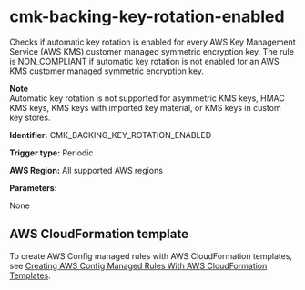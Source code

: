 # cmk\-backing\-key\-rotation\-enabled<a name="cmk-backing-key-rotation-enabled"></a>

Checks if automatic key rotation is enabled for every AWS Key Management Service \(AWS KMS\) customer managed symmetric encryption key\. The rule is NON\_COMPLIANT if automatic key rotation is not enabled for an AWS KMS customer managed symmetric encryption key\.

**Note**  
Automatic key rotation is not supported for asymmetric KMS keys, HMAC KMS keys, KMS keys with imported key material, or KMS keys in custom key stores\.

**Identifier:** CMK\_BACKING\_KEY\_ROTATION\_ENABLED

**Trigger type:** Periodic

**AWS Region:** All supported AWS regions

**Parameters:**

None  

## AWS CloudFormation template<a name="w79aac11c32c17b9d113c17"></a>

To create AWS Config managed rules with AWS CloudFormation templates, see [Creating AWS Config Managed Rules With AWS CloudFormation Templates](aws-config-managed-rules-cloudformation-templates.md)\.